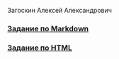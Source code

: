 Загоскин Алексей Александрович
### [Задание по Markdown](ABOUT_html.html)
### [Задание по HTML](ABOUT_md.md)
